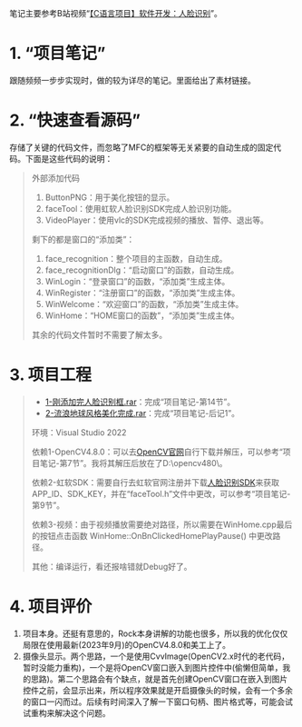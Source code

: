 笔记主要参考B站视频“[【C语言项目】软件开发：人脸识别](https://www.bilibili.com/video/BV18R4y1K7bH)”。

# 1. “项目笔记”

跟随频频一步步实现时，做的较为详尽的笔记。里面给出了素材链接。


# 2. “快速查看源码”

存储了关键的代码文件，而忽略了MFC的框架等无关紧要的自动生成的固定代码。下面是这些代码的说明：
> 外部添加代码
> 1. ButtonPNG：用于美化按钮的显示。
> 2. faceTool：使用虹软人脸识别SDK完成人脸识别功能。
> 3. VideoPlayer：使用vlc的SDK完成视频的播放、暂停、退出等。
>
> 剩下的都是窗口的“添加类”：
> 1. face_recognition：整个项目的主函数，自动生成。
> 2. face_recognitionDlg：“启动窗口”的函数，自动生成。
> 3. WinLogin：“登录窗口”的函数，“添加类”生成主体。
> 4. WinRegister：“注册窗口”的函数，“添加类”生成主体。
> 5. WinWelcome：“欢迎窗口”的函数，“添加类”生成主体。
> 6. WinHome：“HOME窗口的函数”，“添加类”生成主体。
>
> 其余的代码文件暂时不需要了解太多。

# 3. 项目工程

> - [1-刚添加完人脸识别框.rar](https://pan.baidu.com/s/1al1qtjeWG0FxWOFVaoNnNA?pwd=7f8h)：完成“项目笔记-第14节”。
> - [2-流浪地球风格美化完成.rar](https://pan.baidu.com/s/1yPnYLpoVan3dDJISm3Bqsg?pwd=tinr)：完成“项目笔记-后记1”。
>
> 环境：Visual Studio 2022
> 
> 依赖1-OpenCV4.8.0：可以去[OpenCV官网](https://opencv.org/releases/)自行下载并解压，可以参考“项目笔记-第7节”。我将其解压后放在了D:\opencv480\。
> 
> 依赖2-虹软SDK：需要自行去虹软官网注册并下载[人脸识别SDK](https://ai.arcsoft.com.cn/product/arcface.html)来获取APP_ID、SDK_KEY，并在“faceTool.h”文件中更改，可以参考“项目笔记-第9节”。
> 
> 依赖3-视频：由于视频播放需要绝对路径，所以需要在WinHome.cpp最后的按钮点击函数 WinHome::OnBnClickedHomePlayPause() 中更改路径。
> 
> 其他：编译运行，看还报啥错就Debug好了。

# 4. 项目评价

1. 项目本身。还挺有意思的，Rock本身讲解的功能也很多，所以我的优化仅仅局限在使用最新(2023年9月)的OpenCV4.8.0和美工上了。
2. 摄像头显示。两个思路，一个是使用CvvImage(OpenCV2.x时代的老代码，暂时没能力重构)，一个是将OpenCV窗口嵌入到图片控件中(偷懒但简单，我的思路)。第二个思路会有个缺点，就是首先创建OpenCV窗口在嵌入到图片控件之前，会显示出来，所以程序效果就是开启摄像头的时候，会有一个多余的窗口一闪而过。后续有时间深入了解一下窗口句柄、图片格式等，可能会试试重构来解决这个问题。





